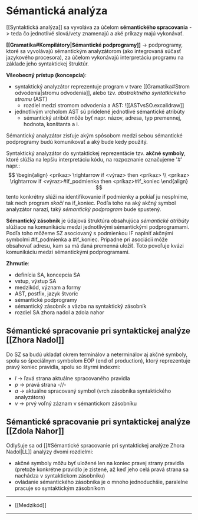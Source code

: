 # Sémantická analýza
[[Syntaktická analýza]] sa vyvoláva za účelom **sémantického spracovania** -> teda čo jednotlivé slová/vety znamenajú a aké príkazy majú vykonávať.

**[[Gramatika#Kompilátory|Sémantické podprogramy]]** -> podprogramy, ktoré sa vyvolávajú sémantickým analyzátorom (ako integrovaná súčasť jazykového procesora), za účelom vykonávajú interpretáciu programu na základe jeho syntaktickej štruktúr.

**Všeobecný prístup (koncepcia)**:
- syntaktický analyzátor reprezentuje program v tvare [[Gramatika#Strom odvodenia|stromu odvodenia]], alebo tzv. *abstraktného syntatkického stromu* (AST)
	- rozdiel medzi stromom odvodenia a AST:
![[ASTvsSO.excalidraw]]
- jednotlivým vrcholom AST sú pridelené jednotlivé sémantické atribúty
	- sémantický atribút môže byť napr. názov, adresa, typ premennej, hodnota, konštanta a i.

Sémantický analyzátor zisťuje akým spôsobom medzi sebou sémantické podprogramy budú komunikovať a aký bude kedy použitý.

Syntaktický analyzátor do syntaktickej reprezentácie tzv. **akčné symboly**, ktoré slúžia na lepšiu interpretáciu kódu, na rozpoznanie označujeme '#' napr.:
$$
\begin{align}
<príkaz> \rightarrow if <výraz> then <príkaz> \\
<príkaz> \rightarrow if <výraz>#if_podmienka then <príkaz>#if_koniec
\end{align}
$$
tento konkrétny slúži na identifikovanie if podmienky a pokiaľ ju nesplníme, tak nech program *skočí* na if_koniec.
Podľa toho na aký akčný symbol analyzátor narazí, taký *sémantický podprogram* bude spustený.

**Sémantický zásobník** je údajová štruktúra obsahujúca *sémantické atribúty* slúžiace na komunikáciu medzi jednotlivými sémantickými podprogramami. Podľa toho môžeme SZ asociovaný s podmienkou IF naplniť akčnými symbolmi \#if_podmienka a \#if_koniec. Prípadne pri asociácii môže obsahovať adresu, kam sa má daná premenná uložiť. Toto povoľuje kvázi komunikáciu medzi sémantickými podprogramami.

**Zhrnutie**:
- definícia SA, koncepcia SA
- vstup, výstup SA
- medzikód, význam a formy
- AST, postfix, jazyk štvoríc
- sémantické podprogramy
- sémantický zásobník a väzba na syntaktický zásobník
- rozdiel SA zhora nadol a zdola nahor	

## Sémantické spracovanie pri syntaktickej analýze [[Zhora Nadol]]
Do SZ sa budú ukladať okrem terminálov a neterminálov aj akčné symboly, spolu so špeciálnym symbolom EOP (end of production), ktorý reprezentuje pravý koniec pravidla, spolu so štyrmi indexmi:
- $l$ -> ľavá strana aktuálne spracovaného pravidla
- $p$ -> pravá strana -//-
- $a$ -> aktuálne spracovaný symbol (vrch zásobníka syntaktického analyzátora)
- $v$ -> prvý voľný záznam v sémantickom zásobníku

## Sémantické spracovanie pri syntaktickej analýze [[Zdola Nahor]]
Odlyšuje sa od [[#Sémantické spracovanie pri syntaktickej analýze Zhora Nadol|LL]] analýzy dvomi rozdielmi:
- akčné symboly môžu byť uložené len na koniec pravej strany pravidla (pretože konkrétne pravidlo je zistené, až keď jeho celá pravá strana sa nachádza v syntaktickom zásobníku)
- ovládanie sémantického zásobníka je o mnoho jednoduchšie, paralelne pracuje so syntaktickým zásobníkom

---
- [[Medzikód]]
---